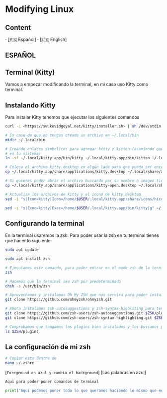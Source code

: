 # Modifying Linux

## Content

· [🇪🇸 Español]
· [🇺🇸 English]

## ESPAÑOL

## Terminal (Kitty)

Vamos a empezar modificando la terminal, en mi caso uso Kitty como terminal.

## Instalando Kitty

Para instalar Kitty tenemos que ejecutar los siguientes comandos

``` bash
curl -L <https://sw.kovidgoyal.net/kitty/installer.sh> | sh /dev/stdin

# En caso de que no tengas creado un archivo en ~/.local/bin
mkdir ~/.local/bin

# Creando enlaces simbolicos para agregar kitty y kitten (asumiendo que ~/.local/bin está
# en tu sistema)
ln -sf ~/.local/kitty.app/bin/kitty ~/.local/kitty.app/bin/kitten ~/.local/bin/

# Coloca el archivo kitty.desktop en algún lado para que pueda ser encontrado por el SO
cp ~/.local/kitty.app/share/applications/kitty.desktop ~/.local/share/applications/

# Si quieres poder abrir el archivo buscando por su nombre o imagen tienes que añadir kitty-open.desktop
cp ~/.local/kitty.app/share/applications/kitty-open.desktop ~/.local/share/applications/

# Actualiza los archivos de kitty y el icono de kitty.desktop
sed -i "s|Icon=kitty|Icon=/home/$USER/.local/kitty.app/share/icons/hicolor/256x256/apps/kitty.png|g" ~/.local/share/applications/kitty*.desktop

sed -i "s|Exec=kitty|Exec=/home/$USER/.local/kitty.app/bin/kitty|g" ~/.local/share/applications/kitty*.desktop
```

## Configurando la terminal

En la terminal usaremos la *zsh*. Para poder usar la zsh en tu terminal tienes que hacer lo siguiente.

``` bash
sudo apt update

sudo apt install zsh

# Ejecutamos este comando, para poder entrar en el modo zsh de la terminal y apartir de ahora poder configurar todo 
zsh

# Hacemos que la terminal sea zsh por predeterminado
chsh -s /usr/bin/zsh

# Aprovechamos y instalamos Oh My ZSH que nos servira para poder instalar zsh-autosuggestions y zsh-syntax-highliting
git clone https://github.com/ohmyzsh/ohmyzsh.git

# Ahora instalamos zsh-autosuggestions y zsh-syntax-highliting para tenerlo todo automaticamente
git clone https://github.com/zsh-users/zsh-autosuggestions.git $ZSH/plugins/zsh-autosuggestions
git clone https://github.com/zsh-users/zsh-syntax-highlighting.git $ZSH/plugins/zsh-syntax-highlighting

# Comprobamos que tengamos los plugins bien instalados y los buscamos por su nombre
ls $ZSH/plugins
```

## La configuración de mi zsh

```bash
# Copiar esto dentro de 
nano ~/.zshrc


```

[`Foreground en azul y cambia el background`]
[Las palabras en azul]

``` bash
Aqui para poder poner comandos de terminal
```

``` python
print("Aquí podemos poner todo lo que queramos haciendo lo mismo que en bash pero con el lenguaje que queramos")
```
